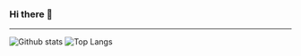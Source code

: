 ### Hi there 👋

---

![Github stats](https://github-readme-stats.vercel.app/api?username=yuriygr&show_icons=true&theme=dracula)
![Top Langs](https://github-readme-stats.vercel.app/api/top-langs/?username=yuriygr&theme=dracula)
